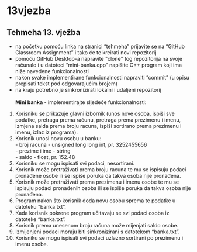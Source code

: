 # 13vjezba
## Tehmeha 13. vježba
- na početku pomoću linka na stranici “tehmeha” prijavite se na “GitHub Classroom Assignment” i tako će te kreirati novi repozitorij
- pomoću GitHub Desktop-a napravite "clone" tog repozitorija na svoje računalo i u datoteci “mini-banka.cpp” napišite C++ program koji ima niže navedene funkcionalnosti 
- nakon svake implementirane funkcionalnosti napraviti “commit” (u opisu prepisati tekst pod odgovarajućim brojem) 
- na kraju potrebno je sinkronizirati lokalni i udaljeni repozitorij                                                                                                    
<br/><b>Mini banka</b> - implementirajte sljedeće funkcionalnosti:	
1. Korisniku se prikazuje glavni izbornik (unos nove osoba, ispiši sve podatke, pretraga prema računu, pretraga prema prezimenu i imenu, izmjena salda prema broju racuna, ispiši sortirano prema prezimenu i imenu, izlaz iz programa).
2. Korisnik unosi novu osobu u banku:
  <br/> - broj racuna - unsigned long long int, pr. 3252455656
  <br/> - prezime i ime - string
  <br/> - saldo - float, pr. 152.48
3. Korisniku se mogu ispisati svi podaci, nesortirani.
4. Korisnik može pretraživati prema broju racuna te mu se ispisuju podaci pronađene osobe ili se ispiše poruka da takva osoba nije pronađena.
5. Korisnik može pretraživati prema prezimenu i imenu osobe te mu se ispisuju podaci pronađenih osoba ili se ispiše poruka da takva osoba nije pronađena.
6. Program nakon što korisnik doda novu osobu sprema te podatke u datoteku “banka.txt”.
7. Kada korisnik pokrene program učitavaju se svi podaci osoba iz datoteke “banka.txt”.
8. Korisnik prema unesenom broju računa može mijenjati saldo osobe.
9. Izmijenjeni podaci moraju biti sinkronizirani s datotekom “banka.txt”.
10. Korisniku se mogu ispisati svi podaci uzlazno sortirani po prezimenu i imenu osobe.
